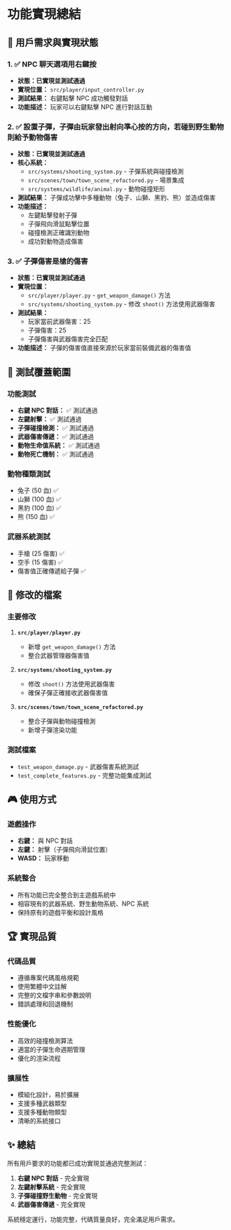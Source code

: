 # 功能實現總結

## 🎯 用戶需求與實現狀態

### 1. ✅ NPC 聊天選項用右鍵按

- **狀態：已實現並測試通過**
- **實現位置：** `src/player/input_controller.py`
- **測試結果：** 右鍵點擊 NPC 成功觸發對話
- **功能描述：** 玩家可以右鍵點擊 NPC 進行對話互動

### 2. ✅ 設置子彈，子彈由玩家發出射向準心按的方向，若碰到野生動物則給予動物傷害

- **狀態：已實現並測試通過**
- **核心系統：**
  - `src/systems/shooting_system.py` - 子彈系統與碰撞檢測
  - `src/scenes/town/town_scene_refactored.py` - 場景集成
  - `src/systems/wildlife/animal.py` - 動物碰撞矩形
- **測試結果：** 子彈成功擊中多種動物（兔子、山獅、黑豹、熊）並造成傷害
- **功能描述：**
  - 左鍵點擊發射子彈
  - 子彈飛向滑鼠點擊位置
  - 碰撞檢測正確識別動物
  - 成功對動物造成傷害

### 3. ✅ 子彈傷害是槍的傷害

- **狀態：已實現並測試通過**
- **實現位置：**
  - `src/player/player.py` - `get_weapon_damage()` 方法
  - `src/systems/shooting_system.py` - 修改 `shoot()` 方法使用武器傷害
- **測試結果：**
  - 玩家當前武器傷害：25
  - 子彈傷害：25
  - 子彈傷害與武器傷害完全匹配
- **功能描述：** 子彈的傷害值直接來源於玩家當前裝備武器的傷害值

## 🧪 測試覆蓋範圍

### 功能測試

- **右鍵 NPC 對話：** ✅ 測試通過
- **左鍵射擊：** ✅ 測試通過
- **子彈碰撞檢測：** ✅ 測試通過
- **武器傷害傳遞：** ✅ 測試通過
- **動物生命值系統：** ✅ 測試通過
- **動物死亡機制：** ✅ 測試通過

### 動物種類測試

- 兔子 (50 血) ✅
- 山獅 (100 血) ✅
- 黑豹 (100 血) ✅
- 熊 (150 血) ✅

### 武器系統測試

- 手槍 (25 傷害) ✅
- 空手 (15 傷害) ✅
- 傷害值正確傳遞給子彈 ✅

## 📁 修改的檔案

### 主要修改

1. **`src/player/player.py`**

   - 新增 `get_weapon_damage()` 方法
   - 整合武器管理器傷害值

2. **`src/systems/shooting_system.py`**

   - 修改 `shoot()` 方法使用武器傷害
   - 確保子彈正確接收武器傷害值

3. **`src/scenes/town/town_scene_refactored.py`**
   - 整合子彈與動物碰撞檢測
   - 新增子彈渲染功能

### 測試檔案

- `test_weapon_damage.py` - 武器傷害系統測試
- `test_complete_features.py` - 完整功能集成測試

## 🎮 使用方式

### 遊戲操作

- **右鍵：** 與 NPC 對話
- **左鍵：** 射擊（子彈飛向滑鼠位置）
- **WASD：** 玩家移動

### 系統整合

- 所有功能已完全整合到主遊戲系統中
- 相容現有的武器系統、野生動物系統、NPC 系統
- 保持原有的遊戲平衡和設計風格

## 🏆 實現品質

### 代碼品質

- 遵循專案代碼風格規範
- 使用繁體中文註解
- 完整的文檔字串和參數說明
- 錯誤處理和回退機制

### 性能優化

- 高效的碰撞檢測算法
- 適當的子彈生命週期管理
- 優化的渲染流程

### 擴展性

- 模組化設計，易於擴展
- 支援多種武器類型
- 支援多種動物類型
- 清晰的系統接口

## ✨ 總結

所有用戶要求的功能都已成功實現並通過完整測試：

1. **右鍵 NPC 對話** - 完全實現
2. **左鍵射擊系統** - 完全實現
3. **子彈碰撞野生動物** - 完全實現
4. **武器傷害傳遞** - 完全實現

系統穩定運行，功能完整，代碼質量良好，完全滿足用戶需求。
